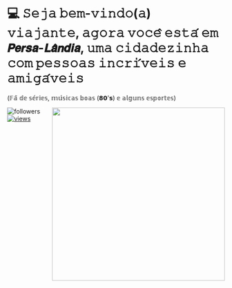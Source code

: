 # 💻 𝚂𝚎𝚓𝚊 𝚋𝚎𝚖-𝚟𝚒𝚗𝚍𝚘(𝚊) 𝚟𝚒𝚊𝚓𝚊𝚗𝚝𝚎, 𝚊𝚐𝚘𝚛𝚊 𝚟𝚘𝚌𝚎̂ 𝚎𝚜𝚝𝚊́ 𝚎𝚖 𝙋𝙚𝙧𝙨𝙖-𝙇𝙖̂𝙣𝙙𝙞𝙖, 𝚞𝚖𝚊 𝚌𝚒𝚍𝚊𝚍𝚎𝚣𝚒𝚗𝚑𝚊 𝚌𝚘𝚖 𝚙𝚎𝚜𝚜𝚘𝚊𝚜 𝚒𝚗𝚌𝚛𝚒́𝚟𝚎𝚒𝚜 𝚎 𝚊𝚖𝚒𝚐𝚊́𝚟𝚎𝚒𝚜

(𝔽𝕒̃ 𝕕𝕖 𝕤𝕖́𝕣𝕚𝕖𝕤, 𝕞𝕦́𝕤𝕚𝕔𝕒𝕤 𝕓𝕠𝕒𝕤 (𝟴𝟬'𝘀) 𝕖 𝕒𝕝𝕘𝕦𝕟𝕤 𝕖𝕤𝕡𝕠𝕣𝕥𝕖𝕤)

                                                                                    
 <img align="right" alt="" src="https://media1.giphy.com/media/v1.Y2lkPTc5MGI3NjExa21qcjNhMWI2Y2FwajEzYnR3bG1hdzk5bHk3N3E2YXYwdGd5djQ5NCZlcD12MV9pbnRlcm5hbF9naWZfYnlfaWQmY3Q9Zw/9V8RorZtNTN8jf27k0/giphy.gif"  width="400px"/>
 <img alt="followers" title="Follow me on Github" src="https://custom-icon-badges.herokuapp.com/github/followers/Persa89?color=236ad3&labelColor=1155ba&style=for-the-badge&logo=person-add&label=Follow&logoColor=white"/></a>
  <a href="https://github.com/Persa89/Simple-View-Counter">
    <img alt="views" title="GitHub profile views" src="https://komarev.com/ghpvc/?username=Persa89&style=for-the-badge&color=lightgrey"/>
  </a>
</p>
